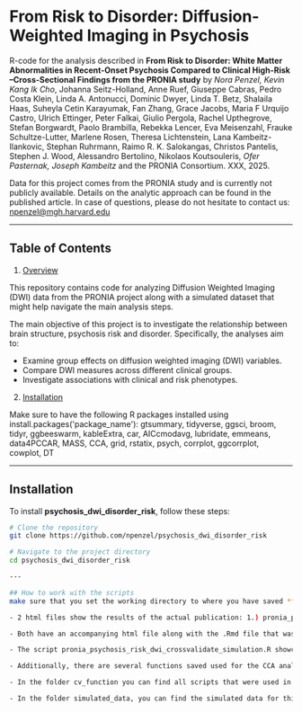 # From Risk to Disorder: Diffusion-Weighted Imaging in Psychosis

R-code for the analysis described in **From Risk to Disorder: White Matter Abnormalities in Recent-Onset Psychosis Compared to Clinical High-Risk –Cross-Sectional Findings from the PRONIA study** by *Nora Penzel, Kevin Kang Ik Cho*, Johanna Seitz-Holland, Anne Ruef, Giuseppe Cabras, Pedro Costa Klein, Linda A. Antonucci, Dominic Dwyer, Linda T. Betz, Shalaila Haas, Suheyla Cetin Karayumak, Fan Zhang, Grace Jacobs, Maria F Urquijo Castro, Ulrich Ettinger, Peter Falkai, Giulio Pergola, Rachel Upthegrove, Stefan Borgwardt, Paolo Brambilla, Rebekka Lencer, Eva Meisenzahl, Frauke Schultze-Lutter, Marlene Rosen, Theresa Lichtenstein, Lana Kambeitz-Ilankovic, Stephan Ruhrmann, Raimo R. K. Salokangas, Christos Pantelis, Stephen J. Wood, Alessandro Bertolino, Nikolaos Koutsouleris, *Ofer Pasternak, Joseph Kambeitz* and the PRONIA Consortium. XXX, 2025. 

Data for this project comes from the PRONIA study and is currently not publicly available. Details on the analytic approach can be found in the published article. In case of questions, please do not hesitate to contact us: [npenzel@mgh.harvard.edu](mailto:npenzel@mgh.harvard.edu)

---

## Table of Contents

1. [Overview](#overview)

This repository contains code for analyzing Diffusion Weighted Imaging (DWI) data from the PRONIA project along with a simulated dataset that might help navigate the main analysis steps.

The main objective of this project is to investigate the relationship between brain structure, psychosis risk and disorder. Specifically, the analyses aim to:

- Examine group effects on diffusion weighted imaging (DWI) variables.
- Compare DWI  measures across different clinical groups.
- Investigate associations with clinical and risk phenotypes.

2. [Installation](#installation)

Make sure to have the following R packages installed using install.packages('package_name'):
gtsummary, tidyverse, ggsci, broom, tidyr, ggbeeswarm, kableExtra, car, AICcmodavg, lubridate, emmeans, data4PCCAR, MASS, CCA, grid, rstatix, psych, corrplot, ggcorrplot, cowplot, DT

---

## Installation

To install **psychosis_dwi_disorder_risk**, follow these steps:

```bash
# Clone the repository
git clone https://github.com/npenzel/psychosis_dwi_disorder_risk

# Navigate to the project directory
cd psychosis_dwi_disorder_risk

--- 

## How to work with the scripts
make sure that you set the working directory to where you have saved **psychosis_dwi_disorder_risk** (setwd()).

- 2 html files show the results of the actual publication: 1.) pronia_psychosis_risk_dwi_paper.html, 2.) pronia_psychosis_cv_results_paper.html.

- Both have an accompanying html file along with the .Rmd file that was used to create them: 1.) pronia_psychosis risk_dwi_simulation.html/.Rmd and 2.) pronia_psychosis_cv_results_simulation.html/.Rmd. These two scripts and html files can be used to follow the analyses step by step.

- The script pronia_psychosis_risk_dwi_crossvalidate_simulation.R showcases on the simulated data all steps of the cross validation. 

- Additionally, there are several functions saved used for the CCA analysis and the tests of robustness, feature importance etc. (bootstrap_cca_function.R, cca_function.R, center_function.R, permute_cca_function.R, permute_dataset.R)

- In the folder cv_function you can find all scripts that were used in the cross-validation of the CCA analysis as called by the script pronia_psychosis_risk_dwi_crossvalidate_simulation.R

- In the folder simulated_data, you can find the simulated data for this study, the permutation indexes created with permute_dataset.R and intermediate results.
